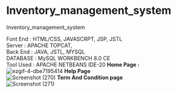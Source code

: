# Inventory_management_system
Inventory_management_system

Font End : HTML/CSS, JAVASCRPT, JSP, JSTL                                                                                                                                                    
Server : APACHE TOPCAT,                                                                                                                                                                      
Back End : JAVA, JSTL, MYSQL                                                                                                                                                                 
DATABASE : MySQL WORKBENCH 8.0 CE                                                                                                                                                            
Tool Used : APACHE NETBEANS IDE-20                                                                                                                                                                                                                                                                                                                                                                   **Home Page :**  
![ezgif-4-dbe7195414](https://github.com/rooteek/Inventory_management_system/assets/157661106/6500fee3-4607-4a3f-bd1e-a15f36fdc101)
                                                                                                                                                                                                                                                                                                                                                                                           **Help Page**       
![Screenshot (270)](https://github.com/rooteek/Inventory_management_system/assets/157661106/9fed2ae3-0020-4a4e-b698-e6ee9277d6a9)                                                                                                                                                                                                                                                        **Term And Condition page**                               
![Screenshot (271)](https://github.com/rooteek/Inventory_management_system/assets/157661106/2ef5c9fd-0e8f-4172-9866-4dcf493e410e)


